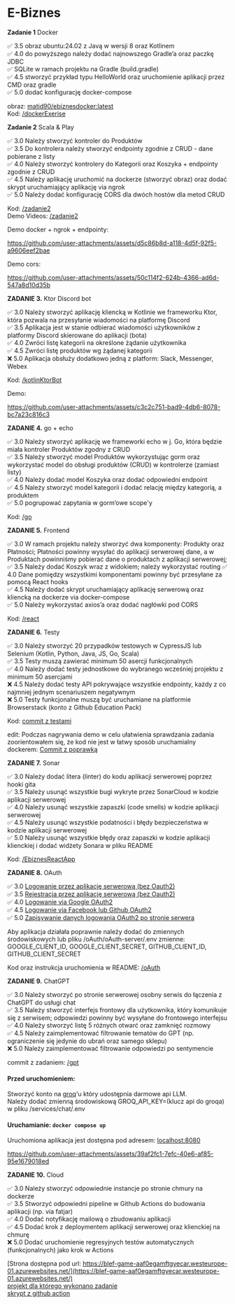 # E-Biznes

**Zadanie 1** Docker

:white_check_mark: 3.5 obraz ubuntu:24.02 z Javą w wersji 8 oraz Kotlinem  
:white_check_mark: 4.0 do powyższego należy dodać najnowszego Gradle’a oraz paczkę JDBC  
:white_check_mark: SQLite w ramach projektu na Gradle (build.gradle)  
:white_check_mark: 4.5 stworzyć przykład typu HelloWorld oraz uruchomienie aplikacji przez CMD oraz gradle  
:white_check_mark: 5.0 dodać konfigurację docker-compose  

obraz: [matid90/ebiznesdocker:latest](https://hub.docker.com/r/matid90/ebiznesdocker)  
Kod: [/dockerExerise](https://github.com/Ech0n/ebiznes/tree/main/dockerExercise)

**Zadanie 2** Scala & Play

:white_check_mark: 3.0 Należy stworzyć kontroler do Produktów  
:white_check_mark: 3.5 Do kontrolera należy stworzyć endpointy zgodnie z CRUD - dane pobierane z listy  
:white_check_mark: 4.0 Należy stworzyć kontrolery do Kategorii oraz Koszyka + endpointy zgodnie z CRUD  
:white_check_mark: 4.5 Należy aplikację uruchomić na dockerze (stworzyć obraz) oraz dodać skrypt uruchamiający aplikację via ngrok  
:white_check_mark: 5.0 Należy dodać konfigurację CORS dla dwóch hostów dla metod CRUD   

Kod: [/zadanie2](https://github.com/Ech0n/ebiznes/tree/main/zadanie2)  
Demo Videos: [/zadanie2](https://github.com/Ech0n/ebiznes/tree/main/demos/scala)

Demo docker + ngrok + endpointy:

https://github.com/user-attachments/assets/d5c86b8d-a118-4d5f-92f5-a9606eef2bae

Demo cors:

https://github.com/user-attachments/assets/50c114f2-624b-4366-ad6d-547a8d10d35b

**ZADANIE 3.** Ktor Discord bot

:white_check_mark: 3.0 Należy stworzyć aplikację kliencką w Kotlinie we frameworku Ktor, która pozwala na przesyłanie wiadomości na platformę Discord  
:white_check_mark: 3.5 Aplikacja jest w stanie odbierać wiadomości użytkowników z platformy Discord skierowane do aplikacji (bota)  
:white_check_mark: 4.0 Zwróci listę kategorii na określone żądanie użytkownika  
:white_check_mark: 4.5 Zwróci listę produktów wg żądanej kategorii  
:x: 5.0 Aplikacja obsłuży dodatkowo jedną z platform: Slack, Messenger,  
Webex

Kod: [/kotlinKtorBot](https://github.com/Ech0n/ebiznes/tree/main/kotlinKtorBot)  

Demo:

https://github.com/user-attachments/assets/c3c2c751-bad9-4db6-8078-bc7a23c816c3


**ZADANIE 4.** go + echo

:white_check_mark: 3.0 Należy stworzyć aplikację we frameworki echo w j. Go, która będzie miała kontroler Produktów zgodny z CRUD  
:white_check_mark: 3.5 Należy stworzyć model Produktów wykorzystując gorm oraz wykorzystać model do obsługi produktów (CRUD) w kontrolerze (zamiast listy)   
:white_check_mark: 4.0 Należy dodać model Koszyka oraz dodać odpowiedni endpoint  
:white_check_mark: 4.5 Należy stworzyć model kategorii i dodać relację między kategorią, a produktem  
:white_check_mark: 5.0 pogrupować zapytania w gorm’owe scope'y  

Kod: [/go](https://github.com/Ech0n/ebiznes/tree/main/go)  

**ZADANIE 5.** Frontend

:white_check_mark: 3.0 W ramach projektu należy stworzyć dwa komponenty: Produkty oraz Płatności; Płatności powinny wysyłać do aplikacji serwerowej dane, a w Produktach powinniśmy pobierać dane o produktach z aplikacji serwerowej;  
:white_check_mark: 3.5 Należy dodać Koszyk wraz z widokiem; należy wykorzystać routing
:white_check_mark: 4.0 Dane pomiędzy wszystkimi komponentami powinny być przesyłane za pomocą React hooks  
:white_check_mark: 4.5 Należy dodać skrypt uruchamiający aplikację serwerową oraz kliencką na dockerze via docker-compose  
:white_check_mark: 5.0 Należy wykorzystać axios’a oraz dodać nagłówki pod CORS  


Kod: [/react](https://github.com/Ech0n/ebiznes/tree/main/react)  


**ZADANIE 6.** Testy

:white_check_mark: 3.0 Należy stworzyć 20 przypadków testowych w CypressJS lub Selenium (Kotlin, Python, Java, JS, Go, Scala)  
:white_check_mark: 3.5 Testy muszą zawierać minimum 50 asercji funkcjonalnych  
:white_check_mark: 4.0 Należy dodać testy jednostkowe do wybranego wcześniej projektu z minimum 50 asercjami  
:x: 4.5 Należy dodać testy API pokrywające wszystkie endpointy, każdy z co najmniej jednym scenariuszem negatywnym  
:x: 5.0 Testy funkcjonalne muszą być uruchamiane na platformie Browserstack (konto z Github Education Pack)  

Kod: [commit z testami](https://github.com/Ech0n/blef/commit/cb650fdf4469316a1daf5b5d1d9617a0c9f1a3b6)

edit: Podczas nagrywania demo w celu ułatwienia sprawdzania zadania zoorientowałem się, że kod nie jest w łatwy sposób uruchamialny dockerem:
[Commit z poprawką](https://github.com/Ech0n/blef/commit/d3a8f5d2ff5468fa1a0d6f25df1401330f98e87b)


**ZADANIE 7.** Sonar

:white_check_mark: 3.0 Należy dodać litera (linter) do kodu aplikacji serwerowej poprzez hooki gita  
:white_check_mark: 3.5 Należy usunąć wszystkie bugi wykryte przez SonarCloud w kodzie aplikacji serwerowej  
:white_check_mark: 4.0 Należy usunąć wszystkie zapaszki (code smells) w kodzie aplikacji serwerowej  
:white_check_mark: 4.5 Należy usunąć wszystkie podatności i błędy bezpieczeństwa w kodzie aplikacji serwerowej  
:white_check_mark: 5.0 Należy usunąć wszystkie błędy oraz zapaszki w kodzie aplikacji klienckiej i dodać widżety Sonara w pliku README  

Kod: [/EbiznesReactApp](https://github.com/Ech0n/EbiznesReactApp)

**ZADANIE 8.** OAuth

:white_check_mark: 3.0 [Logowanie przez aplikację serwerową (bez Oauth2)](https://github.com/Ech0n/ebiznes/blob/main/oAuth/oAuth-server/controllers/auth.go)  
:white_check_mark: 3.5 [Rejestracja przez aplikację serwerową (bez Oauth2)](https://github.com/Ech0n/ebiznes/blob/main/oAuth/oAuth-server/controllers/auth.go)  
:white_check_mark: 4.0 [Logowanie via Google OAuth2](https://github.com/Ech0n/ebiznes/blob/main/oAuth/oAuth-server/controllers/google.go)  
:white_check_mark: 4.5 [Logowanie via Facebook lub Github OAuth2](https://github.com/Ech0n/ebiznes/blob/main/oAuth/oAuth-server/controllers/github.go)  
:white_check_mark: 5.0 [Zapisywanie danych logowania OAuth2 po stronie serwera](https://github.com/Ech0n/ebiznes/blob/main/oAuth/oAuth-server/db/db.go#L23)

Aby aplikacja działała poprawnie należy dodać do zmiennych środowiskowych lub pliku /oAuth/oAuth-server/.env zmienne: GOOGLE_CLIENT_ID, GOOGLE_CLIENT_SECRET, GITHUB_CLIENT_ID, GITHUB_CLIENT_SECRET

Kod oraz instrukcja uruchomienia w README: [/oAuth](https://github.com/Ech0n/ebiznes/tree/main/oAuth)  

**ZADANIE 9.** ChatGPT

:white_check_mark: 3.0 Należy stworzyć po stronie serwerowej osobny serwis do łączenia z ChatGPT do usługi chat  
:white_check_mark: 3.5 Należy stworzyć interfejs frontowy dla użytkownika, który komunikuje się z serwisem; odpowiedzi powinny być wysyłane do frontowego interfejsu  
:white_check_mark: 4.0 Należy stworzyć listę 5 różnych otwarć oraz zamknięć rozmowy  
:white_check_mark: 4.5 Należy zaimplementować filtrowanie tematów do GPT (np. ograniczenie się jedynie do ubrań oraz samego sklepu)  
:x: 5.0 Należy zaimplementować filtrowanie odpowiedzi po sentymencie 

commit z zadaniem: [/gpt](https://github.com/Ech0n/ebiznes/commit/19a9fba098995729f569898b9e006f9eb9db2af1)  

#### Przed uruchomieniem: 
Stworzyć konto na [groq](https://groq.com/)'u który udostępnia darmowe api LLM.  
Należy dodać zmienną środowiskową GROQ_API_KEY=(klucz api do groqa) w pliku /services/chat/.env

#### Uruchamianie: `docker compose up`
Uruchomiona aplikacja jest dostępna pod adresem: [localhost:8080](http://localhost:8080)

https://github.com/user-attachments/assets/39af2fc1-7efc-40e6-af85-95e1679018ed


**ZADANIE 10.** Cloud

:white_check_mark: 3.0 Należy stworzyć odpowiednie instancje po stronie chmury na dockerze  
:white_check_mark: 3.5 Stworzyć odpowiedni pipeline w Github Actions do budowania aplikacji (np. via fatjar)  
:white_check_mark: 4.0 Dodać notyfikację mailową o zbudowaniu aplikacji  
:white_check_mark: 4.5 Dodać krok z deploymentem aplikacji serwerowej oraz klienckiej na chmurę  
:x: 5.0 Dodać uruchomienie regresyjnych testów automatycznych (funkcjonalnych) jako krok w Actions  

[Strona dostępna pod url: https://blef-game-aaf0egamftgyecar.westeurope-01.azurewebsites.net/](https://blef-game-aaf0egamftgyecar.westeurope-01.azurewebsites.net/)  
[projekt dla którego wykonano zadanie](https://github.com/Ech0n/blef/tree/1a69647eaf98a8d06712236d1ee8105e4404f1c6)  
[skrypt z github action](https://github.com/Ech0n/blef/blob/release/.github/workflows/deploy.yml)  